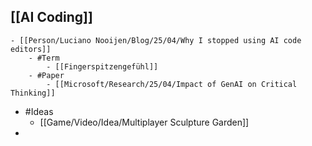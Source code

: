 ## [[AI Coding]]
	- [[Person/Luciano Nooijen/Blog/25/04/Why I stopped using AI code editors]]
		- #Term
			- [[Fingerspitzengefühl]]
		- #Paper
			- [[Microsoft/Research/25/04/Impact of GenAI on Critical Thinking]]
- #Ideas
	- [[Game/Video/Idea/Multiplayer Sculpture Garden]]
-